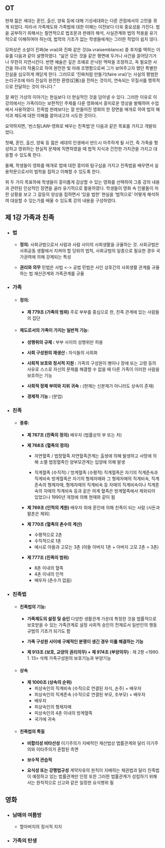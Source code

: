 ## OT
현재 젊은 세대는 혼인, 출산, 양육 등에 대해 기성세대와는 다른 관점에서의 고민을 겪게 되었다. 따라서 가족제도와 가족법에 대한 이해는 이전보다 더욱 중요성을 가진다. 법을 공부하기 위해서는 필연적으로 법조문과 판례의 해석, 사실관계와 법의 적용을 유기적으로 이해하여야 하는데, 법학의 기초가 없는 학생들에게는 그러한 작업이 쉽지 않다.

모파상은 소설이 진짜(le vrai)와 진짜 같은 것(la vraisemblance) 중 후자를 택하는 이유를 다음과 같이 설명하였다. “삶은 모든 것을 같은 평면에 두거나 사건을 끌어당기거나 무한히 지연시킨다. 반면 예술은 깊은 조예로 은닉된 맥락을 조정하고, 꼭 필요한 사건을 하나의 작품으로 하여 완전한 빛 아래 조명함으로써 그가 보여주고자 했던 특별한 진실을 심오하게 깨닫게 한다. 그러므로 ‘진짜처럼 만들기(faire vrai)’는 사실의 평범한 논리구조에 따라 진실의 완전한 환영(幻影)을 전하는 것이지, 연속되는 무질서를 맹목적으로 전달하는 것이 아니다.”

잘 짜인 가상의 이야기는 현실보다 더 현실적인 것을 담아낼 수 있다. 그러한 이유로 이 강의에서는 가족이라는 보편적인 주제를 다룬 영화에서 흥미로운 영상을 발췌하여 수업에서 사용하였다. 친족법 판례보다는 잘 만들어진 영화의 한 장면을 매개로 하여 법의 해석과 제도에 대한 이해를 끌어내고자 시도한 것이다.

요약하자면, ‘씬스틸LAW-영화로 배우는 친족법’은 다음과 같은 목표를 가지고 개발되었다.

첫째, 혼인, 출산, 양육 등 젊은 세대의 인생에서 반드시 마주하게 될 사건, 즉 가족을 형성하고 영위하는 현실적 문제에 직면하였을 때 법적 지식과 건전한 가치관을 가지고 대응할 수 있도록 한다.

둘째, 학생들이 영화를 매개로 법에 대한 흥미와 탐구심을 가지고 친족법을 배우면서 실용학문으로서의 법학을 접하고 이해할 수 있도록 한다.

위 두 가지 목표하에 학생들이 흥미롭게 감상할 수 있는 영화를 선택하여 그중 강의 내용과 관련된 인상적인 장면을 골라 유기적으로 활용하였다. 학생들이 영화 속 인물들이 처한 상황을 보고 그 갈등의 양상을 접하면서 ‘있을 법한’ 현실을 ‘법적으로’ 어떻게 해석하여 대응할 수 있는가를 배울 수 있도록 강의 내용을 구성하였다.
## 제 1강 가족과 친족
- ### 법
	- **정의:**
		사회규범으로서 사람과 사람 사이의 사회생활을 규율하는 것.
		사회규범은 사회공동 생활에서 지켜야 할 당위의 법칙, 
		사회규범의 일종으로 필요한 경우 국가권력에 의해 강제되는 특성
		
	- **권리와 의무**
		민법은 사법 <-> 공법
		민법은 
		사인 상호간의 사회생활 관계를 규율하는 법
		재산관계와 가족관계를 규율
		
- ### 가족
	- #### 정의:
		- **제 779조 (가족의 범위)**
			주로 부부를 중심으로 한, 친족 관계에 있는 사람들의 집단
			
	- #### 제도로서의 가족이 가지는 일반적 기능:
		- **성행위의 규제 :**
			부부 사이의 성행위만 허용
			
		- **사회 구성원의 재생산 :**
			자식들의 사회화
			
		- **사회적 보호와 정서적 지원 :**
			가족의 구성원이 병이나 장애 또는 고령 등의 사유로 스스로 자신의 문제를 해결할 수 없을 때 다른 가족이 이러한 사람을 보호하는 기능
			
		- **사회적 정체 부여와 지위 귀속 :** (현재는 신분제가 아니라도 상속이 존재)
			  
		- **경제적 기능 :** (분업)
		
- ### 친족
	- #### 종류:
		- **제 767조 (친족의 정의)**
			배우자 (법률상의 부 또는 처)
			
		- **제 768조 (혈족의 정의)**
			- 자연혈족 / 법정혈족
				자연혈족관계는 출생에 의해 발생하고 사망에 의해 소멸
				법정혈족인 양부모관계는 입양에 의해 발생
				
			- 직계혈족 (수직적) / 방계혈족 (수평적)
				직계혈족은 자기의 직계존속과 직계비속
				방계혈족은 자기의 형제자매와 그 형제자매의 직계비속, 직계존속의 형제자매, 형제자매의 직계비속 등
				자매의 직계비속이나 직계존속의 자매의 직계비속 등과 같은 여계 혈족은 방계혈족에서 제외되어 있었으나 1990년 개정에 의해 현재와 같이 됨
			
		- **제 769조 (인척의 계원)**
			배우자 외에 혼인에 의해 친족이 되는 사람 (사돈과 팔촌은 제외)
			
		- **제 770조 (혈족의 촌수의 계산)**
			- 수평적으로 2촌
			- 수직적으로 1촌
			- 예시로 아들과 고모는 3촌 (아들 아버지 1촌 + 아버지 고모 2촌 = 3촌)
			  
		- **제 777조 (친족의 범위)**
			- 8촌 이내의 혈족
			- 4촌 이내의 인척
			- 배우자 (촌수가 없음)
			
- ### 친족법
	- #### 친족법의 기능:
		- **가족제도의 설정 및 승인**
			다양한 생활관계 가운데 특정한 것을 법률적으로 보호받을 수 있는 가족관계로 설정
			사회적 승인의 전제로서 일반인의 행동규범의 기초가 되기도 함
			
		- **가족 구성원 사이에 구체적인 분쟁이 생긴 경우 이를 해결하는 기능**
			
		- **제 913조 (보호, 교양의 권리의무) + 제 974조 (부양의무)** : 제 2항 <1990. 1. 13> 삭제
			가족구성원의 보호기능과 부양기능
			
	- #### 상속
		- **제 1000조 (상속의 순위)**
			- 피상속인의 직계비속 (수직으로 연결된 자식, 손주) + 배우자
			- 피상속인의 직계존속 (수직으로 연결된 부모, 조부모) + 배우자
			- 배우자
			- 피상속인의 형제자매
			- 피상속인의 4촌 이내의 방계혈족
			- 국가에 귀속
			  
	- #### 친족법의 특질
		- **비합리성 비타산성**
			이기주의가 지배적인 재산법상 법률관계와 달리 이기주의와 이타주의가 혼합된 측면
			
		- **보수적 관습적**
			
		- **요식성 또는 강행법규성**
			계약자유의 원칙이 지배하는 채권법과 달리 친족법이 예정하고 있는 법률관계만 인정
			또한 그러한 법률관계가 성립하기 위해서는 원칙적으로 신고와 같은 일정한 요식행위 필

## 영화
- ### 남매의 여름방
	- 할아버지의 정서적 지지
- ### 가족의 탄생